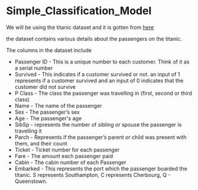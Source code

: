 # Simple_Classification_Model

We will be using the titanic dataset and it is gotten from <a href=https://www.kaggle.com/hesh97/titanicdataset-traincsv target=_blank>here</a>


the dataset contains various details about the passengers on the titanic.


The columns in the dataset include 


- Passenger ID - This is a unique number to each customer. Think of it as a serial number
- Survived - This indicates if a customer survived or not. an input of 1 represents if a customer survived and an input of 0 indicates that the customer did not survive 
- P Class - The class the passenger was travelling in (first, second or third class)
- Name - The name of the passenger
- Sex - The passenger’s sex
- Age - The passenger's age
- SibSp - represents the number of sibling or spouse the passenger is travelling it
- Parch - Represents if the passenger’s parent or child was present with them, and their count
-  Ticket - Ticket number for each passenger
- Fare - The amount each passenger paid
- Cabin - The cabin number of each Passenger
- Embarked - This represents the port which the passenger boarded the titanic. S represents Southampton, C represents Cherbourg, Q - Queenstown.
